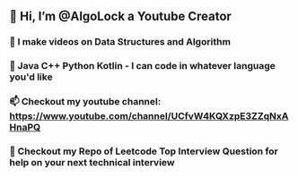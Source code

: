 ## 👋 Hi, I’m @AlgoLock a Youtube Creator
### 👀 I make videos on Data Structures and Algorithm
### 🌱 Java C++ Python Kotlin - I can code in whatever language you'd like
### 📫 Checkout my youtube channel: https://www.youtube.com/channel/UCfvW4KQXzpE3ZZqNxAHnaPQ
### 💞️ Checkout my Repo of Leetcode Top Interview Question for help on your next technical interview

<!---
AlgoLock/AlgoLock is a ✨ special ✨ repository because its `README.md` (this file) appears on your GitHub profile.
You can click the Preview link to take a look at your changes.
--->
